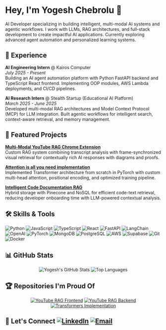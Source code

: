 # Hey, I'm Yogesh Chebrolu 👋

AI Developer specializing in building intelligent, multi-modal AI systems and agentic workflows. I work with LLMs, RAG architectures, and full-stack development to create impactful AI applications. Currently exploring advanced agent automation and personalized learning systems.

## 💼 Experience

**AI Engineering Intern** @ Kairos Computer  
*July 2025 - Present*  
Building an AI agent automation platform with Python FastAPI backend and TypeScript React frontend. Implementing OOP modules, AWS Lambda deployments, and CI/CD pipelines.

**AI Research Intern** @ Stealth Startup (Educational AI Platform)  
*March 2025 - June 2025*  
Developed multi-modal RAG architectures and Model Context Protocol (MCP) for LLM integration. Built agentic workflows for intelligent search, context-aware retrieval, and memory management.

## 🚀 Featured Projects

**[Multi-Modal YouTube RAG Chrome Extension](https://www.linkedin.com/feed/update/urn:li:activity:7382133904889163776/)**  
Custom RAG system combining transcript analysis with frame-synchronized visual retrieval for contextually rich AI responses with diagrams and proofs.

**[Attention is all you need implementation](https://github.com/YogeshChebrolu/Transformers-Implementation-in-PyTorch)**  
Implemented Transformer architecture from scratch in PyTorch with custom multi-head attention, positional encoding, and optimized training pipeline.

**[Intelligent Code Documentation RAG](https://github.com/YogeshChebrolu/RAG_ON_CODE)**  
Hybrid storage with Pinecone and NoSQL for efficient code-text retrieval, reducing developer onboarding time with LLM-powered contextual analysis.

## 🛠️ Skills & Tools

![Python](https://img.shields.io/badge/-Python-3776AB?style=flat&logo=python&logoColor=white)
![JavaScript](https://img.shields.io/badge/-JavaScript-F7DF1E?style=flat&logo=javascript&logoColor=black)
![TypeScript](https://img.shields.io/badge/-TypeScript-3178C6?style=flat&logo=typescript&logoColor=white)
![React](https://img.shields.io/badge/-React-61DAFB?style=flat&logo=react&logoColor=black)
![FastAPI](https://img.shields.io/badge/-FastAPI-009688?style=flat&logo=fastapi&logoColor=white)
![LangChain](https://img.shields.io/badge/-LangChain-000000?style=flat&logo=chainlink&logoColor=white)
![OpenAI](https://img.shields.io/badge/-OpenAI-412991?style=flat&logo=openai&logoColor=white)
![PyTorch](https://img.shields.io/badge/-PyTorch-EE4C2C?style=flat&logo=pytorch&logoColor=white)
![MongoDB](https://img.shields.io/badge/-MongoDB-47A248?style=flat&logo=mongodb&logoColor=white)
![PostgreSQL](https://img.shields.io/badge/-PostgreSQL-336791?style=flat&logo=postgresql&logoColor=white)
![AWS](https://img.shields.io/badge/-AWS-232F3E?style=flat&logo=amazon-aws&logoColor=white)
![Supabase](https://img.shields.io/badge/-Supabase-3ECF8E?style=flat&logo=supabase&logoColor=white)
![Git](https://img.shields.io/badge/-Git-F05032?style=flat&logo=git&logoColor=white)
![Docker](https://img.shields.io/badge/-Docker-2496ED?style=flat&logo=docker&logoColor=white)

## 📊 GitHub Stats

<div align="center">
  
![Yogesh's GitHub Stats](https://github-readme-stats.vercel.app/api?username=YogeshChebrolu&show_icons=true&theme=dark&hide_border=true&bg_color=0D1117&title_color=58A6FF&icon_color=58A6FF&text_color=C9D1D9&count_private=true&include_all_commits=true) ![Top Languages](https://github-readme-stats.vercel.app/api/top-langs/?username=YogeshChebrolu&layout=compact&theme=dark&hide_border=true&bg_color=0D1117&title_color=58A6FF&text_color=C9D1D9)

</div>

## 🏆 Repositories I'm Proud Of

<div align="center">

[![YouTube RAG Frontend](https://github-readme-stats.vercel.app/api/pin/?username=YogeshChebrolu&repo=yt_rag_frontend&theme=dark&hide_border=true&bg_color=0D1117&title_color=58A6FF&icon_color=58A6FF&text_color=C9D1D9)](https://github.com/YogeshChebrolu/yt_rag_frontend) [![YouTube RAG Backend](https://github-readme-stats.vercel.app/api/pin/?username=Prahaladha-Reddy&repo=YT_RAG&theme=dark&hide_border=true&bg_color=0D1117&title_color=58A6FF&icon_color=58A6FF&text_color=C9D1D9)](https://github.com/Prahaladha-Reddy/YT_RAG) [![Transformers Implementation](https://github-readme-stats.vercel.app/api/pin/?username=YogeshChebrolu&repo=Transformers-Implementation-in-PyTorch&theme=dark&hide_border=true&bg_color=0D1117&title_color=58A6FF&icon_color=58A6FF&text_color=C9D1D9)](https://github.com/YogeshChebrolu/Transformers-Implementation-in-PyTorch)

</div>


## 💬 Let's Connect [![LinkedIn](https://img.shields.io/badge/-LinkedIn-0A66C2?style=flat&logo=linkedin&logoColor=white)](https://linkedin.com/in/yogesh-chebrolu/) [![Email](https://img.shields.io/badge/-Email-EA4335?style=flat&logo=gmail&logoColor=white)](mailto:chebroluyogesh25@gmail.com)
